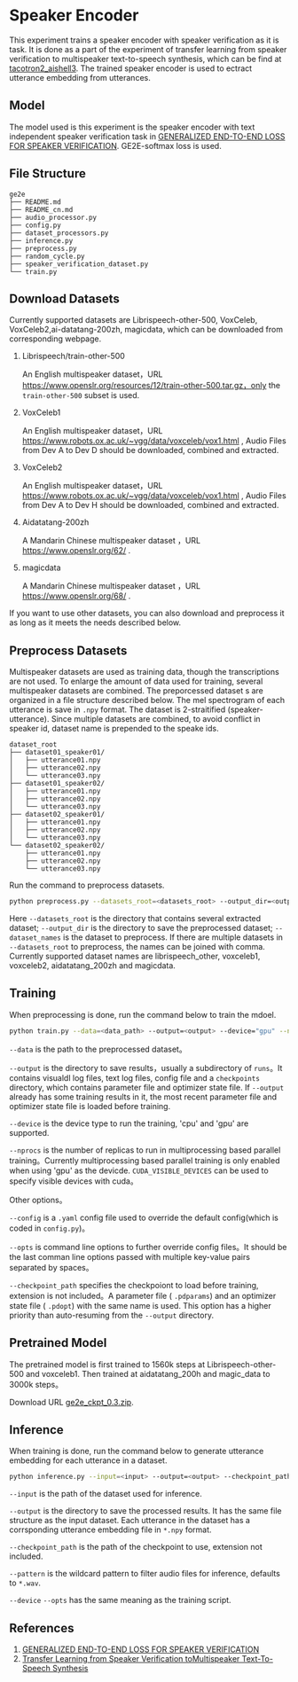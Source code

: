 # Speaker Encoder

This experiment trains a speaker encoder with speaker verification as it is task. It is done as a part of the experiment of transfer learning from speaker verification to multispeaker text-to-speech synthesis, which can be find at [tacotron2_aishell3](../tacotron2_shell3). The trained speaker encoder is used to ectract utterance embedding from utterances.

## Model

The model used is this experiment is the speaker encoder with text independent speaker verification task in [GENERALIZED END-TO-END LOSS FOR SPEAKER VERIFICATION](https://arxiv.org/pdf/1710.10467.pdf). GE2E-softmax loss is used.

## File Structure

```text
ge2e
├── README.md
├── README_cn.md
├── audio_processor.py
├── config.py
├── dataset_processors.py
├── inference.py
├── preprocess.py
├── random_cycle.py
├── speaker_verification_dataset.py
└── train.py
```

## Download Datasets

Currently supported datasets are  Librispeech-other-500, VoxCeleb, VoxCeleb2,ai-datatang-200zh, magicdata, which can be downloaded from corresponding webpage.

1. Librispeech/train-other-500

   An English multispeaker dataset，URL https://www.openslr.org/resources/12/train-other-500.tar.gz，only the `train-other-500` subset is used.

1. VoxCeleb1

   An English multispeaker dataset，URL https://www.robots.ox.ac.uk/~vgg/data/voxceleb/vox1.html , Audio Files from Dev A to Dev D should be downloaded, combined and extracted.

2. VoxCeleb2

   An English multispeaker dataset，URL https://www.robots.ox.ac.uk/~vgg/data/voxceleb/vox1.html , Audio Files from Dev A to Dev H should be downloaded, combined and extracted.

3. Aidatatang-200zh

   A Mandarin Chinese multispeaker dataset ，URL https://www.openslr.org/62/ .

4. magicdata

   A Mandarin Chinese multispeaker dataset ，URL https://www.openslr.org/68/ .

If you want to use other datasets, you can also download and preprocess it as long as it meets the needs described below.

## Preprocess Datasets

Multispeaker datasets are used as training data, though the transcriptions are not used. To enlarge the amount of data used for training, several multispeaker datasets are combined. The preporcessed dataset s are organized in a file structure described below. The mel spectrogram of each utterance is save in `.npy` format. The dataset is 2-straitified (speaker-utterance). Since multiple datasets are combined, to avoid conflict in speaker id, dataset name is prepended to the speake ids.

```text
dataset_root
├── dataset01_speaker01/
│   ├── utterance01.npy
│   ├── utterance02.npy
│   └── utterance03.npy
├── dataset01_speaker02/
│   ├── utterance01.npy
│   ├── utterance02.npy
│   └── utterance03.npy
├── dataset02_speaker01/
│   ├── utterance01.npy
│   ├── utterance02.npy
│   └── utterance03.npy
└── dataset02_speaker02/
    ├── utterance01.npy
    ├── utterance02.npy
    └── utterance03.npy
```

Run the command to preprocess datasets.

```bash
python preprocess.py --datasets_root=<datasets_root> --output_dir=<output_dir> --dataset_names=<dataset_names>
```

Here `--datasets_root` is the directory that contains several extracted dataset; `--output_dir` is the directory to save the preprocessed dataset; `--dataset_names` is the dataset to preprocess. If there are multiple datasets in `--datasets_root` to preprocess, the names can be joined with comma. Currently supported dataset names are  librispeech_other, voxceleb1, voxceleb2, aidatatang_200zh and magicdata.

## Training

When preprocessing is done, run the command below to train the mdoel.

```bash
python train.py --data=<data_path> --output=<output> --device="gpu" --nprocs=1
```

`--data` is the path to the preprocessed dataset。

`--output` is the directory to save results，usually a subdirectory of `runs`。It contains visualdl log files, text log files, config file and a `checkpoints` directory, which contains parameter file and optimizer state file. If `--output` already has some training results in it, the most recent parameter file and optimizer state file is loaded before training.

`--device` is the device type to run the training, 'cpu' and 'gpu' are supported.

`--nprocs` is the number of replicas to run in multiprocessing based parallel training。Currently multiprocessing based parallel training is only enabled when using 'gpu' as the devicde. `CUDA_VISIBLE_DEVICES` can be used to specify visible devices with cuda。

Other options。

`--config` is a `.yaml` config file used to override the default config(which is coded in `config.py`)。

`--opts` is command line options to further override config files。It should be the last comman line options passed with multiple key-value pairs separated by spaces。

`--checkpoint_path` specifies the checkpoiont to load before training, extension is not included。A parameter file ( `.pdparams`) and an optimizer state file ( `.pdopt`) with the same name is used. This option has a higher priority than auto-resuming from the `--output` directory.

## Pretrained Model

The pretrained model is first trained to 1560k steps at Librispeech-other-500 and voxceleb1. Then trained at aidatatang_200h and magic_data to 3000k steps。

Download URL [ge2e_ckpt_0.3.zip](https://paddlespeech.bj.bcebos.com/Parakeet/ge2e_ckpt_0.3.zip).

## Inference

When training is done, run the command below to generate utterance embedding for each utterance in a dataset.

```bash
python inference.py --input=<input> --output=<output> --checkpoint_path=<checkpoint_path> --device="gpu"
```

`--input` is the path of the dataset used for inference.

`--output` is the directory to save the processed results. It has the same file structure as the input dataset. Each utterance in the dataset has a corrsponding utterance embedding file in `*.npy` format.

`--checkpoint_path` is the path of the checkpoint to use, extension not included.

`--pattern` is the wildcard pattern to filter audio files for inference, defaults to `*.wav`.

`--device` `--opts` has the same meaning as the training script.

## References

1. [GENERALIZED END-TO-END LOSS FOR SPEAKER VERIFICATION](https://arxiv.org/pdf/1710.10467.pdf)
2. [Transfer Learning from Speaker Verification toMultispeaker Text-To-Speech Synthesis](https://arxiv.org/pdf/1806.04558.pdf)



